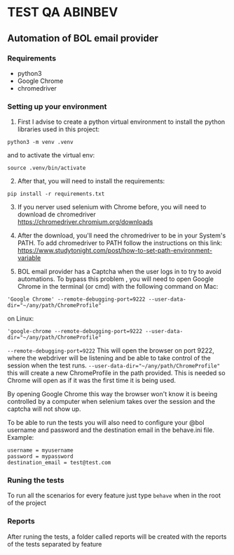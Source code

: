 # TEST QA ABINBEV

## Automation of BOL email provider

### Requirements
* python3
* Google Chrome
* chromedriver

### Setting up your environment

1. First I advise to create a python virtual environment to install the python libraries used in this project:
```
python3 -m venv .venv
```
and to activate the virtual env:
```
source .venv/bin/activate
```

2. After that, you will need to install the requirements:
```
pip install -r requirements.txt
```

3. If you nerver used selenium with Chrome before, you will need to download de chromedriver
https://chromedriver.chromium.org/downloads

4. After the download, you'll need the chromedriver to be in your System's PATH.
To add chromedriver to PATH follow the instructions on this link: https://www.studytonight.com/post/how-to-set-path-environment-variable

5. BOL email provider has a Captcha when the user logs in to try to avoid automations. To bypass this problem , you will need to open Google Chrome in the terminal (or cmd) with the following command on Mac:

```
'Google Chrome' --remote-debugging-port=9222 --user-data-dir="~/any/path/ChromeProfile"
```
on Linux:

```
'google-chrome --remote-debugging-port=9222 --user-data-dir="~/any/path/ChromeProfile"
```
`--remote-debugging-port=9222` This will open the browser on port 9222, where the webdriver will be listening and be able to take control of the session when the test runs.
 `--user-data-dir="~/any/path/ChromeProfile"` this will create a new ChromeProfile in the path provided. This is needed so Chrome will open as if it was the first time it is being used.</p>

By opening Google Chrome this way the browser won't know it is beeing controlled by a computer when selenium takes over the session and the captcha will not show up.

To be able to run the tests you will also need to configure your @bol username and password and the destination email in the behave.ini file. Example:
```
username = myusername
password = mypassword
destination_email = test@test.com
```

### Runing the tests
To run all the scenarios for every feature just type `behave` when in the root of the project

### Reports
After runing the tests, a folder called reports will be created with the reports of the tests separated by feature
